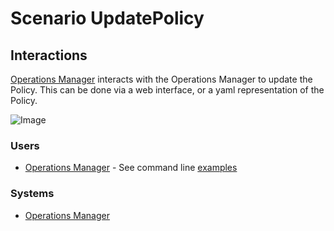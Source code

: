 # Scenario UpdatePolicy

## Interactions
[Operations Manager](Actor-OperationsManager) interacts with the Operations Manager
to update the Policy. This can be done via a web interface, or a yaml representation of the Policy.


![Image](./UseCases/ManagePolicies/UpdatePolicy.png)

### Users

* [Operations Manager](Actor-OperationsManager) - See command line [examples](Actor-OperationsManager.md#remove-policy)

### Systems

* [Operations Manager](SubSystem-OperatonsManager)
